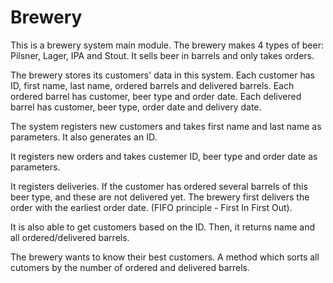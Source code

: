 # Brewery

This is a brewery system main module. The brewery makes 4 types of beer: Pilsner, Lager, IPA and Stout. It sells beer in barrels and only takes orders. 

The brewery stores its customers' data in this system. Each customer has ID, first name, last name, ordered barrels and delivered barrels. Each ordered barrel has customer, beer type and order date. Each delivered barrel has customer, beer type, order date and delivery date. 

The system registers new customers and takes first name and last name as parameters. It also generates an ID. 

It registers new orders and takes custemer ID, beer type and order date as parameters.

It registers deliveries. If the customer has ordered several barrels of this beer type, and these are not delivered yet. The brewery first delivers the order with the earliest order date. (FIFO principle  - First In First Out). 

It is also able to get customers based on the ID. Then, it returns name and all ordered/delivered barrels.

The brewery wants to know their best customers. A method which sorts all cutomers by the number of ordered and delivered barrels. 
